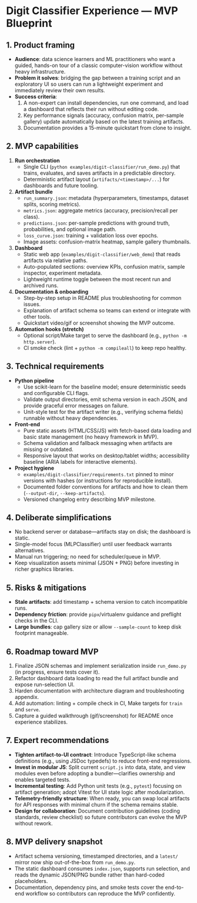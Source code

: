 # Digit Classifier Experience — MVP Blueprint

## 1. Product framing
- **Audience**: data science learners and ML practitioners who want a guided, hands-on tour of a classic computer-vision workflow without heavy infrastructure.
- **Problem it solves**: bridging the gap between a training script and an exploratory UI so users can run a lightweight experiment and immediately review their own results.
- **Success criteria**:
  1. A non-expert can install dependencies, run one command, and load a dashboard that reflects their run without editing code.
  2. Key performance signals (accuracy, confusion matrix, per-sample gallery) update automatically based on the latest training artifacts.
  3. Documentation provides a 15-minute quickstart from clone to insight.

## 2. MVP capabilities
1. **Run orchestration**
   - Single CLI (`python examples/digit-classifier/run_demo.py`) that trains, evaluates, and saves artifacts in a predictable directory.
   - Deterministic artifact layout (`artifacts/<timestamp>/...`) for dashboards and future tooling.
2. **Artifact bundle**
   - `run_summary.json`: metadata (hyperparameters, timestamps, dataset splits, scoring metrics).
   - `metrics.json`: aggregate metrics (accuracy, precision/recall per class).
   - `predictions.json`: per-sample predictions with ground truth, probabilities, and optional image path.
   - `loss_curve.json`: training + validation loss over epochs.
   - Image assets: confusion-matrix heatmap, sample gallery thumbnails.
3. **Dashboard**
   - Static web app (`examples/digit-classifier/web_demo`) that reads artifacts via relative paths.
   - Auto-populated sections: overview KPIs, confusion matrix, sample inspector, experiment metadata.
   - Lightweight runtime toggle between the most recent run and archived runs.
4. **Documentation & onboarding**
   - Step-by-step setup in README plus troubleshooting for common issues.
   - Explanation of artifact schema so teams can extend or integrate with other tools.
   - Quickstart video/gif or screenshot showing the MVP outcome.
5. **Automation hooks (stretch)**
   - Optional script/Make target to serve the dashboard (e.g., `python -m http.server`).
   - CI smoke check (lint + `python -m compileall`) to keep repo healthy.

## 3. Technical requirements
- **Python pipeline**
  - Use scikit-learn for the baseline model; ensure deterministic seeds and configurable CLI flags.
  - Validate output directories, emit schema version in each JSON, and provide graceful error messages on failure.
  - Unit-style test for the artifact writer (e.g., verifying schema fields) runnable without heavy dependencies.
- **Front-end**
  - Pure static assets (HTML/CSS/JS) with fetch-based data loading and basic state management (no heavy framework in MVP).
  - Schema validation and fallback messaging when artifacts are missing or outdated.
  - Responsive layout that works on desktop/tablet widths; accessibility baseline (ARIA labels for interactive elements).
- **Project hygiene**
  - `examples/digit-classifier/requirements.txt` pinned to minor versions with hashes (or instructions for reproducible install).
  - Documented folder conventions for artifacts and how to clean them (`--output-dir`, `--keep-artifacts`).
  - Versioned changelog entry describing MVP milestone.

## 4. Deliberate simplifications
- No backend server or database—artifacts stay on disk; the dashboard is static.
- Single-model focus (MLPClassifier) until user feedback warrants alternatives.
- Manual run triggering; no need for scheduler/queue in MVP.
- Keep visualization assets minimal (JSON + PNG) before investing in richer graphics libraries.

## 5. Risks & mitigations
- **Stale artifacts**: add timestamp + schema version to catch incompatible runs.
- **Dependency friction**: provide `pipx`/virtualenv guidance and preflight checks in the CLI.
- **Large bundles**: cap gallery size or allow `--sample-count` to keep disk footprint manageable.

## 6. Roadmap toward MVP
1. Finalize JSON schemas and implement serialization inside `run_demo.py` (in progress, ensure tests cover it).
2. Refactor dashboard data loading to read the full artifact bundle and expose run-selection UI.
3. Harden documentation with architecture diagram and troubleshooting appendix.
4. Add automation: linting + compile check in CI, Make targets for `train` and `serve`.
5. Capture a guided walkthrough (gif/screenshot) for README once experience stabilizes.

## 7. Expert recommendations
- **Tighten artifact-to-UI contract**: Introduce TypeScript-like schema definitions (e.g., using JSDoc typedefs) to reduce front-end regressions.
- **Invest in modular JS**: Split current `script.js` into data, state, and view modules even before adopting a bundler—clarifies ownership and enables targeted tests.
- **Incremental testing**: Add Python unit tests (e.g., `pytest`) focusing on artifact generation; adopt Vitest for UI state logic after modularization.
- **Telemetry-friendly structure**: When ready, you can swap local artifacts for API responses with minimal churn if the schema remains stable.
- **Design for collaboration**: Document contribution guidelines (coding standards, review checklist) so future contributors can evolve the MVP without rework.

## 8. MVP delivery snapshot
- Artifact schema versioning, timestamped directories, and a `latest/` mirror now ship out-of-the-box from `run_demo.py`.
- The static dashboard consumes `index.json`, supports run selection, and reads the dynamic JSON/PNG bundle rather than hard-coded placeholders.
- Documentation, dependency pins, and smoke tests cover the end-to-end workflow so contributors can reproduce the MVP confidently.

